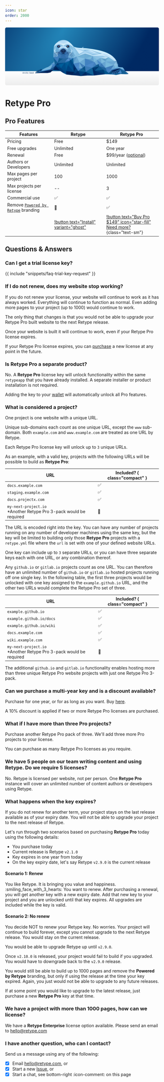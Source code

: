```yaml
---
icon: star
order: 2000
---
```


![](/static/headers/header-9.png)

# Retype Pro

## Pro Features

Features | Retype | Retype Pro
--- | --- | ---
Pricing | Free | $149
Free upgrades | Unlimited | One year
Renewal | Free | $99/year ([optional](#if-i-do-not-renew-does-my-website-stop-working))
Authors or Developers | Unlimited | Unlimited
Max pages per project | 100 | 1000
Max projects per license | -- | 3
Commercial use | :white_check_mark: | :white_check_mark:
Remove [`Powered by Retype`](/configuration/project.md#poweredbyretype) branding | :no_entry_sign: | :white_check_mark:
| | [!button text="Install" variant="ghost"](/guides/getting-started.md) | [!button text="Buy Pro $149" icon="star-fill"](https://buy.stripe.com/8wM2a25fpf502jKbII)<br />[Need more?](https://buy.stripe.com/28og0S37h5uqaQg9AE){class="text-sm"} |

## Questions & Answers

### Can I get a trial license key?

{{ include "snippets/faq-trial-key-request" }}

### If I do not renew, does my website stop working?

If you do not renew your license, your website will continue to work as it has always worked. Everything will continue to function as normal. Even adding more pages to your project (up to 1000) would continue to work.

The only thing that changes is that you would not be able to upgrade your Retype Pro built website to the next Retype release.

Once your website is built it will continue to work, even if your Retype Pro license expires.

If your Retype Pro license expires, you can [purchase](/pro) a new license at any point in the future.

### Is Retype Pro a separate product?

No. A **Retype Pro** license key will unlock functionality within the same `retypeapp` that you have already installed. A separate installer or product installation is not required.

Adding the key to your [wallet](/guides/cli.md#retype-wallet) will automatically unlock all Pro features.

### What is considered a project?

One project is one website with a unique URL.

Unique sub-domains each count as one unique URL, except the `www` sub-domain. Both `example.com` and `www.example.com` are treated as one URL by Retype.

Each Retype Pro license key will unlock up to `3` unique URLs.

As an example, with a valid key, projects with the following URLs will be possible to build as **Retype Pro**:

URL | Included? { class="compact" }
--- | ---
`docs.example.com` | :white_check_mark:
`staging.example.com` | :white_check_mark:
`docs.projectx.com` | :white_check_mark:
`my-next-project.io`<br />*Another Retype Pro 3-pack would be required | :no_entry_sign:

The URL is encoded right into the key. You can have any number of projects running on any number of developer machines using the same key, but the key will be limited to building only those **Retype Pro** projects with a `retype.yml` file where the `url` is set with one of your defined website URLs.

One key can include up to `3` separate URLs, or you can have three separate keys each with one URL, or any combination thereof.

Any `github.io` or `gitlab.io` projects count as one URL. You can therefore have an unlimited number of `github.io` or `gitlab.io` hosted projects running off one single key. In the following table, the first three projects would be unlocked with one key assigned to the `example.github.io` URL, and the other two URLs would complete the Retype Pro set of three.

URL | Included? { class="compact" }
--- | ---
`example.github.io`      | :white_check_mark:
`example.github.io/docs` | :white_check_mark:
`example.github.io/wiki` | :white_check_mark:
`docs.example.com`       | :white_check_mark:
`wiki.example.com`       | :white_check_mark:
`my-next-project.io`<br />*Another Retype Pro 3-pack would be required | :no_entry_sign:

The additional `github.io` and `gitlab.io` functionality enables hosting more than three unique Retype Pro website projects with just one Retype Pro 3-pack.

### Can we purchase a multi-year key and is a discount available?

Purchase for one year, or for as long as you want. Buy [here](https://buy.stripe.com/28og0S37h5uqaQg9AE).

A 10% discount is applied if two or more Retype Pro licenses are purchased.

### What if I have more than three Pro projects?

Purchase another Retype Pro pack of three. We'll add three more Pro projects to your license.

You can purchase as many Retype Pro licenses as you require.

### We have 5 people on our team writing content and using Retype. Do we require 5 licenses?

No. Retype is licensed per website, not per person. One **Retype Pro** instance will cover an unlimited number of content authors or developers using Retype.

### What happens when the key expires?

If you do not renew for another term, your project stays on the last release available as of your expiry date. You will not be able to upgrade your project to the next release of Retype.

Let's run through two scenarios based on purchasing **Retype Pro** today using the following details:

- You purchase today
- Current release is Retype `v2.1.0`
- Key expires in one year from today
- On the key expiry date, let's say Retype `v2.9.0` is the current release

#### Scenario 1: Renew

You like Retype. It is bringing you value and happiness. :smiling_face_with_3_hearts:  You want to renew. After purchasing a renewal, you will get another key with a new expiry date. Add that new key to your project and you are unlocked until that key expires. All upgrades are included while the key is valid.

#### Scenario 2: No renew

You decide NOT to renew your Retype key. No worries. Your project will continue to build forever, except you cannot upgrade to the next Retype release. You would stay on the current release.

You would be able to upgrade Retype up until `v2.9.0`.

Once `v2.10.0` is released, your project would fail to build if you upgraded. You would have to downgrade back to the `v2.9.0` release.

You would still be able to build up to 1000 pages and remove the **Powered by Retype** branding, but only if using the release at the time your key expired. Again, you just would not be able to upgrade to any future releases.

If at some point you would like to upgrade to the latest release, just purchase a new **Retype Pro** key at that time.

### We have a project with more than 1000 pages, how can we license?

We have a **Retype Enterprise** license option available. Please send an email to hello@retype.com

### I have another question, who can I contact?

Send us a message using any of the following:

- [x] Email hello@retype.com, or
- [x] Start a new [Issue](https://github.com/retypeapp/retype/issues/), or
- [x] Start a chat, see bottom-right :icon-comment: on this page